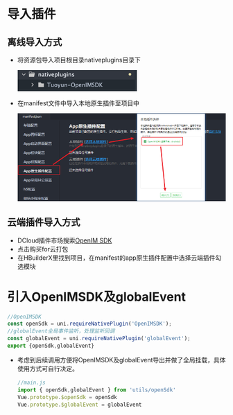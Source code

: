 # 导入插件



## 离线导入方式

- 将资源包导入项目根目录nativeplugins目录下

  ![image-20210729120542619](../../images/uni_integration1.png)



- 在manifest文件中导入本地原生插件至项目中

  ![image-20210729120956572](../../images/uni_integration2.png)



## 云端插件导入方式

- DCloud插件市场搜索[OpenIM SDK](https://ext.dcloud.net.cn/plugin?id=6577)
- 点击购买for云打包
- 在HBuilderX里找到项目，在manifest的app原生插件配置中选择云端插件勾选模块



# 引入OpenIMSDK及globalEvent

```js
//OpenIMSDK
const openSdk = uni.requireNativePlugin('OpenIMSDK');
//globalEvent全局事件监听，处理监听回调
const globalEvent = uni.requireNativePlugin('globalEvent');
export {openSdk,globalEvent}
```

- 考虑到后续调用方便将OpenIMSDK及globalEvent导出并做了全局挂载，具体使用方式可自行决定。

  ```js
  //main.js
  import { openSdk,globalEvent } from 'utils/openSdk'
  Vue.prototype.$openSdk = openSdk
  Vue.prototype.$globalEvent = globalEvent
  ```

